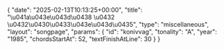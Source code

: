 {
    "date": "2025-02-13T10:13:25+00:00",
    "title": "\u041a\u043e\u043d\u0438 \u0432 \u0432\u0430\u0433\u043e\u043d\u0435",
    "type": "miscellaneous",
    "layout": "songpage",
    "params": {
        "id": "konivvag",
        "tonality": "A",
        "year": "1985",
        "chordsStartAt": 52,
        "textFinishAtLine": 30
    }
}